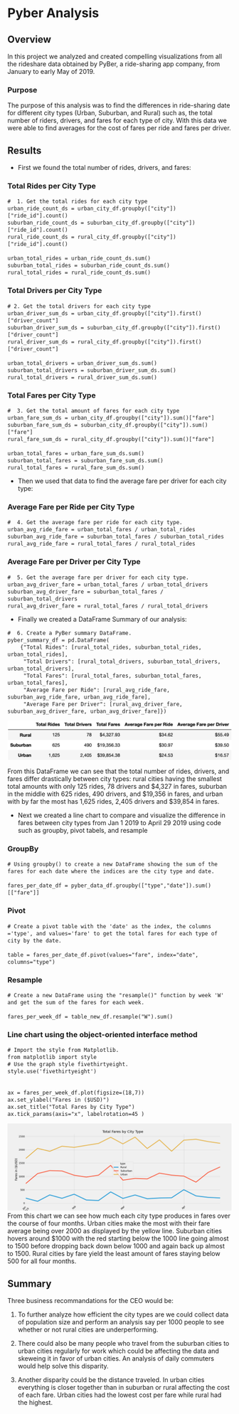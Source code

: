 # Pyber Analysis
## Overview 
In this project we analyzed and created compelling visualizations from all the rideshare data obtained by PyBer, a ride-sharing app company, from January to early May of 2019.

### Purpose 
The purpose of this analysis was to find the differences in ride-sharing date for different city types (Urban, Suburban, and Rural) such as, the total number of riders, drivers, and fares for each type of city. With this data we were able to find averages for the cost of fares per ride and fares per driver.

## Results 
- First we found the total number of rides, drivers, and fares: 

### Total Rides per City Type
```
#  1. Get the total rides for each city type
urban_ride_count_ds = urban_city_df.groupby(["city"])["ride_id"].count()
suburban_ride_count_ds = suburban_city_df.groupby(["city"])["ride_id"].count()
rural_ride_count_ds = rural_city_df.groupby(["city"])["ride_id"].count()

urban_total_rides = urban_ride_count_ds.sum()
suburban_total_rides = suburban_ride_count_ds.sum()
rural_total_rides = rural_ride_count_ds.sum()
```

### Total Drivers per City Type
``` 
# 2. Get the total drivers for each city type
urban_driver_sum_ds = urban_city_df.groupby(["city"]).first()["driver_count"]
suburban_driver_sum_ds = suburban_city_df.groupby(["city"]).first()["driver_count"]
rural_driver_sum_ds = rural_city_df.groupby(["city"]).first()["driver_count"]

urban_total_drivers = urban_driver_sum_ds.sum()
suburban_total_drivers = suburban_driver_sum_ds.sum()
rural_total_drivers = rural_driver_sum_ds.sum()
```

### Total Fares per City Type
```
#  3. Get the total amount of fares for each city type
urban_fare_sum_ds = urban_city_df.groupby(["city"]).sum()["fare"]
suburban_fare_sum_ds = suburban_city_df.groupby(["city"]).sum()["fare"]
rural_fare_sum_ds = rural_city_df.groupby(["city"]).sum()["fare"]

urban_total_fares = urban_fare_sum_ds.sum()
suburban_total_fares = suburban_fare_sum_ds.sum()
rural_total_fares = rural_fare_sum_ds.sum()
```
- Then we used that data to find the average fare per driver for each city type:
### Average Fare per Ride per City Type
```
#  4. Get the average fare per ride for each city type. 
urban_avg_ride_fare = urban_total_fares / urban_total_rides
suburban_avg_ride_fare = suburban_total_fares / suburban_total_rides
rural_avg_ride_fare = rural_total_fares / rural_total_rides
```
### Average Fare per Driver per City Type
```
#  5. Get the average fare per driver for each city type. 
urban_avg_driver_fare = urban_total_fares / urban_total_drivers
suburban_avg_driver_fare = suburban_total_fares / suburban_total_drivers
rural_avg_driver_fare = rural_total_fares / rural_total_drivers
``` 
- Finally we created a DataFrame Summary of our analysis:
```
#  6. Create a PyBer summary DataFrame. 
pyber_summary_df = pd.DataFrame(
    {"Total Rides": [rural_total_rides, suburban_total_rides, urban_total_rides],
     "Total Drivers": [rural_total_drivers, suburban_total_drivers, urban_total_drivers],
     "Total Fares": [rural_total_fares, suburban_total_fares, urban_total_fares],
     "Average Fare per Ride": [rural_avg_ride_fare, suburban_avg_ride_fare, urban_avg_ride_fare],
     "Average Fare per Driver": [rural_avg_driver_fare, suburban_avg_driver_fare, urban_avg_driver_fare]})
```
![](Resources/pyber_summary_dataframe.png)

From this DataFrame we can see that the total number of rides, drivers, and fares differ drastically between city types: rural cities having the smallest total amounts with only 125 rides, 78 drivers and $4,327 in fares, suburban in the middle with 625 rides, 490 drivers, and $19,356 in fares, and urban with by far the most has 1,625 rides, 2,405 drivers and $39,854 in fares.

- Next we created a line chart to compare and visualize the difference in fares between city types from Jan 1 2019 to April 29 2019 using code such as groupby, pivot tabels, and resample
### GroupBy
```
# Using groupby() to create a new DataFrame showing the sum of the fares for each date where the indices are the city type and date.

fares_per_date_df = pyber_data_df.groupby(["type","date"]).sum()[["fare"]]
```
### Pivot
```
# Create a pivot table with the 'date' as the index, the columns ='type', and values='fare' to get the total fares for each type of city by the date. 

table = fares_per_date_df.pivot(values="fare", index="date", columns="type")
```
### Resample
```
# Create a new DataFrame using the "resample()" function by week 'W' and get the sum of the fares for each week.

fares_per_week_df = table_new_df.resample("W").sum()
```
### Line chart using the object-oriented interface method
```
# Import the style from Matplotlib.
from matplotlib import style
# Use the graph style fivethirtyeight.
style.use('fivethirtyeight')


ax = fares_per_week_df.plot(figsize=(18,7))
ax.set_ylabel("Fares in ($USD)")
ax.set_title("Total Fares by City Type")
ax.tick_params(axis="x", labelrotation=45 )
```
![](Resources/PyBer_fare_summary.png)
From this chart we can see how much each city type produces in fares over the course of four months. Urban cities make the most with their fare average being over 2000 as displayed by the yellow line. Suburban cities hovers around $1000 with the red starting below the 1000 line going almost to 1500 before dropping back down below 1000 and again back up almost to 1500. Rural cities by fare yield the least amount of fares staying below 500 for all four months. 

## Summary 
Three business recommandations for the CEO would be:

1. To further analyze how efficient the city types are we could collect data of population size and perform an analysis say per 1000 people to see whether or not rural cities are underperforming.

2. There could also be many people who travel from the suburban cities to urban cities regularly for work which could be affecting the data and skeweing it in favor of urban cities. An analysis of daily commuters would help solve this disparity.

3. Another disparity could be the distance traveled. In urban cities everything is closer together than in suburban or rural affecting the cost of each fare. Urban cities had the lowest cost per fare while rural had the highest. 